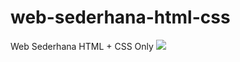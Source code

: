 # web-sederhana-html-css
Web Sederhana HTML + CSS Only
<img src="https://lh3.googleusercontent.com/B3Czhm6R5v5nahmE10RGHCTVqToarLZEb3Fim5f-yH1t5iNb43vQlwSUCwm5-pUvIyfF7nmkeUAHq9HQ-HPQijDKeS5gK7wxAyCtSIVanULssvwVNwvO92LhwkiBVH6lH00iPQ3yDrutowXQGQOhH7fNWMF2msGMwIj_D3b3dLkOrf17sqScOsrOv61wu7ao565_wSCCaHAW3M4Yhxn0a5n1hGgOqDyvLmG3U_pqfcv-0lNxBgOL-ohmOPG7nnaUwF1JBreiKCHVEjIii63YdgYY-AbnQgeDnqK0LHFgRDznTTYDIjWZeFzGxSmNgSP4YmOgSHigOMpdtjhU0zIK5NlUY-CgrVsC7ipgCRsJonR-JVVwN056oWCJvuDYYavcgmNcy_KQVUCWRMO19sgFzIYb0_cmfmeLv-rd7uRSO941DHKrhaPj4zqdb0mMgBaKSCYsFXJpikTWGvOgklK4FaKCapr3HdLH7YeOCfyzlCeT1dDXuiD136Ivd0Qo7LNvDjwWqMC2LO41FtK3FYri4OjWMuHaN4naJXc1PzPannidvVDpKg_yugLQs_3Oqsbd_PTJ8dgG863plKFfY5AbXwcRRP5RL4CG2gA3xbHxC3pzFuafmJ7Aqy_dojzwhomruTvp9aqujrhH3lmEo0PGWDzqBss4jfQNi4IRS847H3fm5aj3lTCDhCEutE8BxANn22XboRcW5BjuL6Sl7K0pgGbBaVyRgXp2cfozBpaVunwk_Qeg3CwVdvrnlLHzjpNLQyvuCYhTZ6LqtZbZ_eaTdHBN6Ds48ZzNlEPK=w1341-h635-no?authuser=0">
